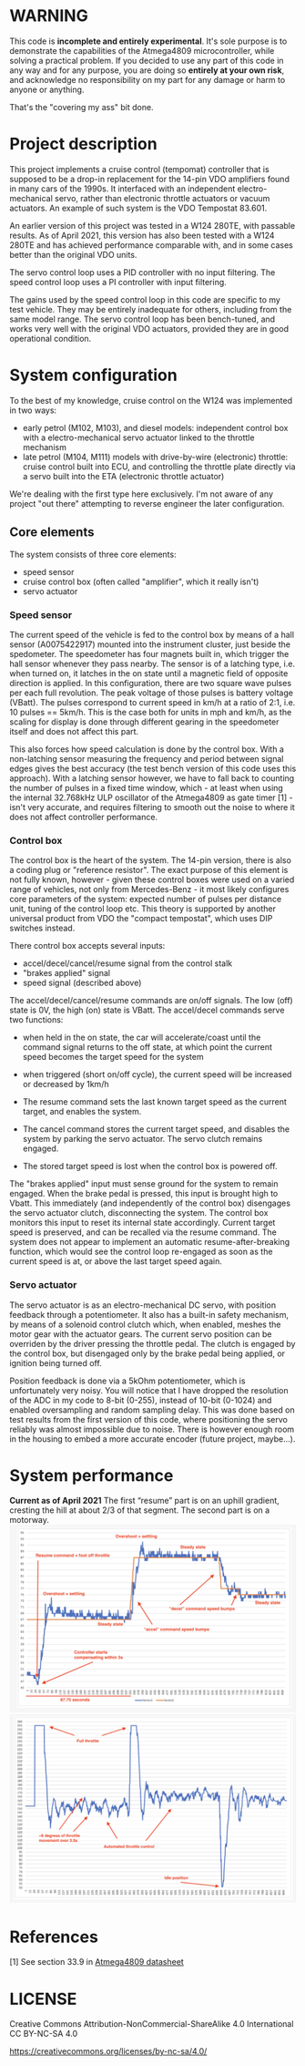 # WARNING

This code is **incomplete and entirely experimental**. It's sole purpose is to demonstrate the capabilities of the Atmega4809 microcontroller, while solving a practical problem. If you decided to use any part of this code in any way and for any purpose, you are doing so **entirely at your own risk**, and acknowledge no responsibility on my part for any damage or harm to anyone or anything.

That's the "covering my ass" bit done.

# Project description

This project implements a cruise control (tempomat) controller that is supposed to be a drop-in replacement for the 14-pin VDO amplifiers found in many cars of the 1990s. It interfaced with an independent electro-mechanical servo, rather than electronic throttle actuators or vacuum actuators. An example of such system is the VDO Tempostat 83.601.

An earlier version of this project was tested in a W124 280TE, with passable results. As of April 2021, this version has also been tested with a W124 280TE and has achieved performance comparable with, and in some cases better than the original VDO units.

The servo control loop uses a PID controller with no input filtering.
The speed control loop uses a PI controller with input filtering.

The gains used by the speed control loop in this code are specific to my test vehicle. They may be entirely inadequate for others, including from the same model range. The servo control loop has been bench-tuned, and works very well with the original VDO actuators, provided they are in good operational condition.

# System configuration

To the best of my knowledge, cruise control on the W124 was implemented in two ways:

- early petrol (M102, M103), and diesel models: independent control box with a electro-mechanical servo actuator linked to the throttle mechanism
- late petrol (M104, M111) models with drive-by-wire (electronic) throttle: cruise control built into ECU, and controlling the throttle plate directly via a servo built into the ETA (electronic throttle actuator)

We're dealing with the first type here exclusively. I'm not aware of any project "out there" attempting to reverse engineer the later configuration.

## Core elements

The system consists of three core elements:

- speed sensor
- cruise control box (often called "amplifier", which it really isn't)
- servo actuator

### Speed sensor

The current speed of the vehicle is fed to the control box by means of a hall sensor (A0075422917) mounted into the instrument cluster, just beside the spedometer. The speedometer has four magnets built in, which trigger the hall sensor whenever they pass nearby. The sensor is of a latching type, i.e. when turned on, it latches in the on state until a magnetic field of opposite direction is applied. In this configuration, there are two square wave pulses per each full revolution. The peak voltage of those pulses is battery voltage (VBatt). The pulses correspond to current speed in km/h at a ratio of 2:1, i.e. 10 pulses == 5km/h. This is the case both for units in mph and km/h, as the scaling for display is done through different gearing in the speedometer itself and does not affect this part.

This also forces how speed calculation is done by the control box. With a non-latching sensor measuring the frequency and period between signal edges gives the best accuracy (the test bench version of this code uses this approach). With a latching sensor however, we have to fall back to counting the number of pulses in a fixed time window, which - at least when using the internal 32.768kHz ULP oscillator of the Atmega4809 as gate timer [1] - isn't very accurate, and requires filtering to smooth out the noise to where it does not affect controller performance.

### Control box

The control box is the heart of the system. The 14-pin version, there is also a coding plug or "reference resistor". The exact purpose of this element is not fully known, however - given these control boxes were used on a varied range of vehicles, not only from Mercedes-Benz - it most likely configures core parameters of the system: expected number of pulses per distance unit, tuning of the control loop etc. This theory is supported by another universal product from VDO the "compact tempostat", which uses DIP switches instead.

There control box accepts several inputs:

- accel/decel/cancel/resume signal from the control stalk
- "brakes applied" signal
- speed signal (described above)

The accel/decel/cancel/resume commands are on/off signals. The low (off) state is 0V, the high (on) state is VBatt. The accel/decel commands serve two functions:

- when held in the on state, the car will accelerate/coast until the command signal returns to the off state, at which point the current speed becomes the target speed for the system
- when triggered (short on/off cycle), the current speed will be increased or decreased by 1km/h

- The resume command sets the last known target speed as the current target, and enables the system.
- The cancel command stores the current target speed, and disables the system by parking the servo actuator. The servo clutch remains engaged.
- The stored target speed is lost when the control box is powered off.

The "brakes applied" input must sense ground for the system to remain engaged. When the brake pedal is pressed, this input is brought high to Vbatt. This immediately (and independently of the control box) disengages the servo actuator clutch, disconnecting the system. The control box monitors this input to reset its internal state accordingly. Current target speed is preserved, and can be recalled via the resume command. The system does not appear to implement an automatic resume-after-breaking function, which would see the control loop re-engaged as soon as the current speed is at, or above the last target speed again.

### Servo actuator

The servo actuator is as an electro-mechanical DC servo, with position feedback through a potentiometer. It also has a built-in safety mechanism, by means of a solenoid control clutch which, when enabled, meshes the motor gear with the actuator gears. The current servo position can be overriden by the driver pressing the throttle pedal. The clutch is engaged by the control box, but disengaged only by the brake pedal being applied, or ignition being turned off.

Position feedback is done via a 5kOhm potentiometer, which is unfortunately very noisy. You will notice that I have dropped the resolution of the ADC in my code to 8-bit (0-255), instead of 10-bit (0-1024) and enabled oversampling and random sampling delay. This was done based on test results from the first version of this code, where positioning the servo reliably was almost impossible due to noise. There is however enough room in the housing to embed a more accurate encoder (future project, maybe...).

# System performance

**Current as of April 2021**
The first “resume” part is on an uphill gradient, cresting the hill at about 2/3 of that segment. The second part is on a motorway.
![Speed reference tracking](./images/speed_loop.png)
![Throttle response](./images/throttle_response.png)

# References

[1] See section 33.9 in [Atmega4809 datasheet](https://ww1.microchip.com/downloads/en/DeviceDoc/ATmega4808-09-DataSheet-DS40002173C.pdf)

# LICENSE

Creative Commons Attribution-NonCommercial-ShareAlike 4.0 International
CC BY-NC-SA 4.0

https://creativecommons.org/licenses/by-nc-sa/4.0/
